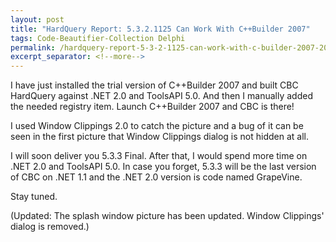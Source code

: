 ```yaml
---
layout: post
title: "HardQuery Report: 5.3.2.1125 Can Work With C++Builder 2007"
tags: Code-Beautifier-Collection Delphi
permalink: /hardquery-report-5-3-2-1125-can-work-with-c-builder-2007-20da732d0e71
excerpt_separator: <!--more-->
---
```


I have just installed the trial version of C++Builder 2007 and built CBC HardQuery against .NET 2.0 and ToolsAPI 5.0. And then I manually added the needed registry item. Launch C++Builder 2007 and CBC is there!

I used Window Clippings 2.0 to catch the picture and a bug of it can be seen in the first picture that Window Clippings dialog is not hidden at all.

I will soon deliver you 5.3.3 Final. After that, I would spend more time on .NET 2.0 and ToolsAPI 5.0. In case you forget, 5.3.3 will be the last version of CBC on .NET 1.1 and the .NET 2.0 version is code named GrapeVine.

Stay tuned.

(Updated: The splash window picture has been updated. Window Clippings' dialog is removed.)
<!--more-->